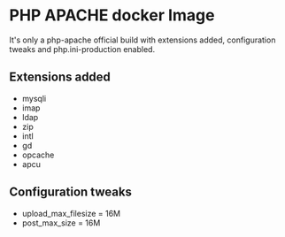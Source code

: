 # PHP APACHE docker Image
It's only a php-apache official build with extensions added, configuration tweaks and php.ini-production enabled.
## Extensions added
 - mysqli
 - imap
 - ldap
 - zip
 - intl
 - gd
 - opcache
 - apcu
## Configuration tweaks
 - upload_max_filesize = 16M
 - post_max_size = 16M

